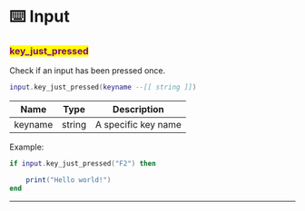 # ⌨️ Input

### <mark style="color:purple;">key\_just\_pressed</mark>

Check if an input has been pressed once.

```lua
input.key_just_pressed(keyname --[[ string ]])
```

| Name    | Type   | Description         |
| ------- | ------ | ------------------- |
| keyname | string | A specific key name |

Example:

```lua
if input.key_just_pressed("F2") then

    print("Hello world!")
end
```

***
